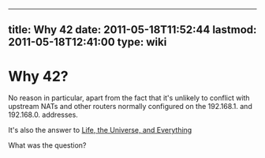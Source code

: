 
---
title: Why 42
date: 2011-05-18T11:52:44
lastmod: 2011-05-18T12:41:00
type: wiki
---
Why 42?
=======

No reason in particular, apart from the fact that it's unlikely to
conflict with upstream NATs and other routers normally configured on the
192.168.1. and 192.168.0. addresses.

It's also the answer to [Life, the Universe, and
Everything](http://en.wikipedia.org/wiki/Phrases_from_The_Hitchhiker%27s_Guide_to_the_Galaxy#Answer_to_the_Ultimate_Question_of_Life.2C_the_Universe.2C_and_Everything_.2842.29)

What was the question?
